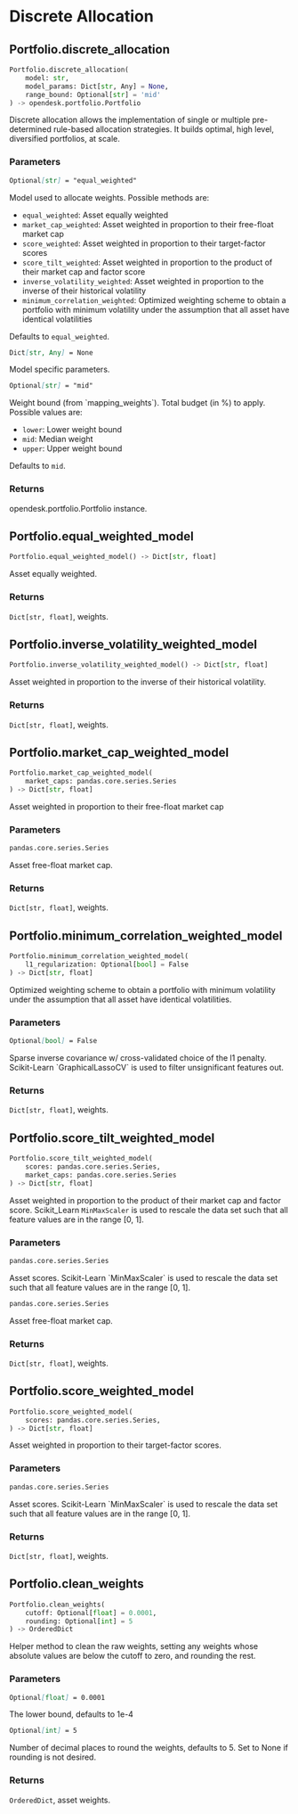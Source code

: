 # Discrete Allocation

## Portfolio.discrete_allocation

```python
Portfolio.discrete_allocation(
    model: str,
    model_params: Dict[str, Any] = None,
    range_bound: Optional[str] = 'mid'
) -> opendesk.portfolio.Portfolio
```

Discrete allocation allows the implementation of single or multiple pre-determined rule-based allocation strategies. It builds optimal, high level, diversified portfolios, at scale.

### Parameters

``` markdown title="model"
Optional[str] = "equal_weighted"
```
<div class="result" markdown>
Model used to allocate weights. Possible methods are:

* `equal_weighted`: Asset equally weighted
* `market_cap_weighted`: Asset weighted in proportion to their free-float market cap
* `score_weighted`: Asset weighted in proportion to their target-factor scores
* `score_tilt_weighted`: Asset weighted in proportion to the product of their market cap and factor score
* `inverse_volatility_weighted`: Asset weighted in proportion to the inverse of their historical volatility
* `minimum_correlation_weighted`: Optimized weighting scheme to obtain a portfolio with minimum volatility under the assumption that all asset have identical volatilities

Defaults to `equal_weighted`.
</div>

``` markdown title="model_params"
Dict[str, Any] = None
```
<div class="result" markdown>
Model specific parameters.
</div>

``` markdown title="range_bound"
Optional[str] = "mid"
```
<div class="result" markdown>
Weight bound (from `mapping_weights`). Total budget (in %) to apply. Possible values are:

* `lower`: Lower weight bound
* `mid`: Median weight
* `upper`: Upper weight bound

Defaults to `mid`.
</div>

### Returns

opendesk.portfolio.Portfolio instance.

## Portfolio.equal_weighted_model

```python
Portfolio.equal_weighted_model() ‑> Dict[str, float]
```

Asset equally weighted.

### Returns

`Dict[str, float]`, weights.

## Portfolio.inverse_volatility_weighted_model

```python
Portfolio.inverse_volatility_weighted_model() ‑> Dict[str, float]
```

Asset weighted in proportion to the inverse of their historical volatility.

### Returns

`Dict[str, float]`, weights.

## Portfolio.market_cap_weighted_model

```python
Portfolio.market_cap_weighted_model(
    market_caps: pandas.core.series.Series
) ‑> Dict[str, float]
```

Asset weighted in proportion to their free-float market cap

### Parameters

``` markdown title="market_caps"
pandas.core.series.Series
```
<div class="result" markdown>
Asset free-float market cap.
</div>

### Returns

`Dict[str, float]`, weights.

## Portfolio.minimum_correlation_weighted_model

```python
Portfolio.minimum_correlation_weighted_model(
    l1_regularization: Optional[bool] = False
) ‑> Dict[str, float]
```

Optimized weighting scheme to obtain a portfolio with minimum volatility under the assumption that all asset have identical volatilities.

### Parameters

``` markdown title="l1_regularization"
Optional[bool] = False
```
<div class="result" markdown>
Sparse inverse covariance w/ cross-validated choice of the l1 penalty. Scikit-Learn `GraphicalLassoCV` is used to filter unsignificant features out.
</div>

### Returns

`Dict[str, float]`, weights.

## Portfolio.score_tilt_weighted_model

```python
Portfolio.score_tilt_weighted_model(
    scores: pandas.core.series.Series, 
    market_caps: pandas.core.series.Series
) ‑> Dict[str, float]
```

Asset weighted in proportion to the product of their market cap and factor score. Scikit_Learn `MinMaxScaler` is used to rescale the data set such that all feature values are in the range [0, 1].

### Parameters

``` markdown title="scores"
pandas.core.series.Series
```
<div class="result" markdown>
Asset scores. Scikit-Learn `MinMaxScaler` is used to rescale the data set such that all feature values are in the range [0, 1].
</div>

``` markdown title="market_caps"
pandas.core.series.Series
```
<div class="result" markdown>
Asset free-float market cap.
</div>

### Returns

`Dict[str, float]`, weights.

## Portfolio.score_weighted_model

```python
Portfolio.score_weighted_model(
    scores: pandas.core.series.Series, 
) ‑> Dict[str, float]
```
Asset weighted in proportion to their target-factor scores.

### Parameters

``` markdown title="scores"
pandas.core.series.Series
```
<div class="result" markdown>
Asset scores. Scikit-Learn `MinMaxScaler` is used to rescale the data set such that all feature values are in the range [0, 1].
</div>

### Returns

`Dict[str, float]`, weights.

## Portfolio.clean_weights

```python
Portfolio.clean_weights(
    cutoff: Optional[float] = 0.0001, 
    rounding: Optional[int] = 5
) ‑> OrderedDict
```

Helper method to clean the raw weights, setting any weights whose absolute values are below the cutoff to zero, and rounding the rest.

### Parameters

``` markdown title="cutoff"
Optional[float] = 0.0001
```
<div class="result" markdown>
The lower bound, defaults to 1e-4
</div>

``` markdown title="rounding"
Optional[int] = 5
```
<div class="result" markdown>
Number of decimal places to round the weights, defaults to 5. Set to None if rounding is not desired.
</div>

### Returns

`OrderedDict`, asset weights.